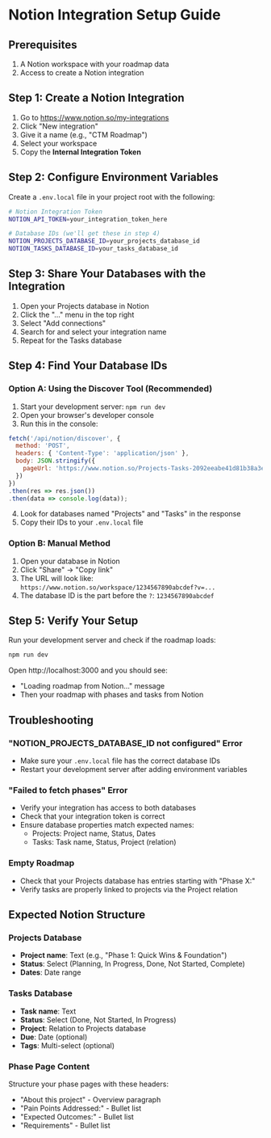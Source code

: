 # Notion Integration Setup Guide

## Prerequisites

1. A Notion workspace with your roadmap data
2. Access to create a Notion integration

## Step 1: Create a Notion Integration

1. Go to https://www.notion.so/my-integrations
2. Click "New integration"
3. Give it a name (e.g., "CTM Roadmap")
4. Select your workspace
5. Copy the **Internal Integration Token**

## Step 2: Configure Environment Variables

Create a `.env.local` file in your project root with the following:

```bash
# Notion Integration Token
NOTION_API_TOKEN=your_integration_token_here

# Database IDs (we'll get these in step 4)
NOTION_PROJECTS_DATABASE_ID=your_projects_database_id
NOTION_TASKS_DATABASE_ID=your_tasks_database_id
```

## Step 3: Share Your Databases with the Integration

1. Open your Projects database in Notion
2. Click the "..." menu in the top right
3. Select "Add connections"
4. Search for and select your integration name
5. Repeat for the Tasks database

## Step 4: Find Your Database IDs

### Option A: Using the Discover Tool (Recommended)

1. Start your development server: `npm run dev`
2. Open your browser's developer console
3. Run this in the console:

```javascript
fetch('/api/notion/discover', {
  method: 'POST',
  headers: { 'Content-Type': 'application/json' },
  body: JSON.stringify({ 
    pageUrl: 'https://www.notion.so/Projects-Tasks-2092eeabe41d81b38a3eeb734794af5d' 
  })
})
.then(res => res.json())
.then(data => console.log(data));
```

4. Look for databases named "Projects" and "Tasks" in the response
5. Copy their IDs to your `.env.local` file

### Option B: Manual Method

1. Open your database in Notion
2. Click "Share" → "Copy link"
3. The URL will look like: `https://www.notion.so/workspace/1234567890abcdef?v=...`
4. The database ID is the part before the `?`: `1234567890abcdef`

## Step 5: Verify Your Setup

Run your development server and check if the roadmap loads:

```bash
npm run dev
```

Open http://localhost:3000 and you should see:
- "Loading roadmap from Notion..." message
- Then your roadmap with phases and tasks from Notion

## Troubleshooting

### "NOTION_PROJECTS_DATABASE_ID not configured" Error
- Make sure your `.env.local` file has the correct database IDs
- Restart your development server after adding environment variables

### "Failed to fetch phases" Error
- Verify your integration has access to both databases
- Check that your integration token is correct
- Ensure database properties match expected names:
  - Projects: Project name, Status, Dates
  - Tasks: Task name, Status, Project (relation)

### Empty Roadmap
- Check that your Projects database has entries starting with "Phase X:"
- Verify tasks are properly linked to projects via the Project relation

## Expected Notion Structure

### Projects Database
- **Project name**: Text (e.g., "Phase 1: Quick Wins & Foundation")
- **Status**: Select (Planning, In Progress, Done, Not Started, Complete)
- **Dates**: Date range

### Tasks Database
- **Task name**: Text
- **Status**: Select (Done, Not Started, In Progress)
- **Project**: Relation to Projects database
- **Due**: Date (optional)
- **Tags**: Multi-select (optional)

### Phase Page Content
Structure your phase pages with these headers:
- "About this project" - Overview paragraph
- "Pain Points Addressed:" - Bullet list
- "Expected Outcomes:" - Bullet list
- "Requirements" - Bullet list 